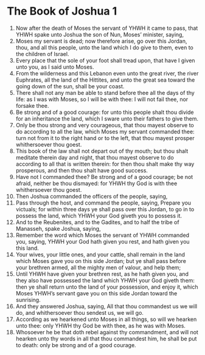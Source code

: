 ﻿# The Book of Joshua 1
1. Now after the death of Moses the servant of YHWH it came to pass, that YHWH spake unto Joshua the son of Nun, Moses’ minister, saying, 
2. Moses my servant is dead; now therefore arise, go over this Jordan, thou, and all this people, unto the land which I do give to them, even to the children of Israel. 
3. Every place that the sole of your foot shall tread upon, that have I given unto you, as I said unto Moses. 
4. From the wilderness and this Lebanon even unto the great river, the river Euphrates, all the land of the Hittites, and unto the great sea toward the going down of the sun, shall be your coast. 
5. There shall not any man be able to stand before thee all the days of thy life: as I was with Moses, so I will be with thee: I will not fail thee, nor forsake thee. 
6. Be strong and of a good courage: for unto this people shalt thou divide for an inheritance the land, which I sware unto their fathers to give them. 
7. Only be thou strong and very courageous, that thou mayest observe to do according to all the law, which Moses my servant commanded thee: turn not from it to the right hand or to the left, that thou mayest prosper whithersoever thou goest. 
8. This book of the law shall not depart out of thy mouth; but thou shalt meditate therein day and night, that thou mayest observe to do according to all that is written therein: for then thou shalt make thy way prosperous, and then thou shalt have good success. 
9. Have not I commanded thee? Be strong and of a good courage; be not afraid, neither be thou dismayed: for YHWH thy God is with thee whithersoever thou goest. 
10.  Then Joshua commanded the officers of the people, saying, 
11. Pass through the host, and command the people, saying, Prepare you victuals; for within three days ye shall pass over this Jordan, to go in to possess the land, which YHWH your God giveth you to possess it. 
12.  And to the Reubenites, and to the Gadites, and to half the tribe of Manasseh, spake Joshua, saying, 
13. Remember the word which Moses the servant of YHWH commanded you, saying, YHWH your God hath given you rest, and hath given you this land. 
14. Your wives, your little ones, and your cattle, shall remain in the land which Moses gave you on this side Jordan; but ye shall pass before your brethren armed, all the mighty men of valour, and help them; 
15. Until YHWH have given your brethren rest, as he hath given you, and they also have possessed the land which YHWH your God giveth them: then ye shall return unto the land of your possession, and enjoy it, which Moses YHWH’s servant gave you on this side Jordan toward the sunrising. 
16.  And they answered Joshua, saying, All that thou commandest us we will do, and whithersoever thou sendest us, we will go. 
17. According as we hearkened unto Moses in all things, so will we hearken unto thee: only YHWH thy God be with thee, as he was with Moses. 
18. Whosoever he be that doth rebel against thy commandment, and will not hearken unto thy words in all that thou commandest him, he shall be put to death: only be strong and of a good courage. 
